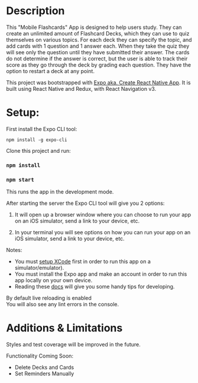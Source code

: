 # Description

This "Mobile Flashcards" App is designed to help users study. They can create an unlimited amount of Flashcard Decks, which they can use to quiz themselves on various topics. For each deck they can specify the topic, and add cards with 1 question and 1 answer each. When they take the quiz they will see only the question until they have submitted their answer. The cards do not determine if the answer is correct, but the user is able to track their score as they go through the deck by grading each question. They have the option to restart a deck at any point.

This project was bootstrapped with [Expo aka. Create React Native App](https://github.com/react-community/create-react-native-app).
It is built using React Native and Redux, with React Navigation v3.

# Setup:

First install the Expo CLI tool:

```
npm install -g expo-cli
```

Clone this project and run:

### `npm install`

### `npm start`

This runs the app in the development mode.<br>

After starting the server the Expo CLI tool will give you 2 options:

1. It will open up a browser window where you can choose to run your app on an iOS simulator, send a link to your device, etc.

2. In your terminal you will see options on how you can run your app on an iOS simulator, send a link to your device, etc.

Notes:

* You must [setup XCode](https://itunes.apple.com/app/xcode/id497799835) first in order to run this app on a simulator/emulator).
* You must install the Expo app and make an account in order to run this app locally on your own device.
* Reading these [docs](https://docs.expo.io/versions/v32.0.0/workflow/up-and-running/) will give you some handy tips for developing.


By default live reloading is enabled<br>
You will also see any lint errors in the console.


# Additions & Limitations

Styles and test coverage will be improved in the future.

Functionality Coming Soon:

* Delete Decks and Cards
* Set Reminders Manually